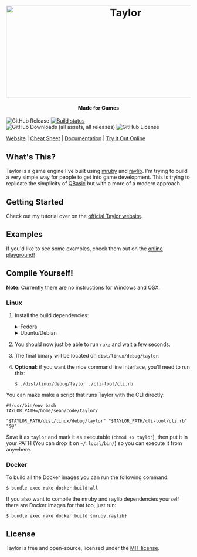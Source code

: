 <h1 align="center">
  <br>
  <a href="https://www.taylormadetech.dev/"><img src="https://github.com/Chadowo/Taylor/assets/83732118/4e03a4d6-d07a-4d71-8592-e695114e90ae" alt="Taylor" width="636" height="250"></a>
</h1>
<h4 align="center">Made for Games</h4>

![GitHub Release](https://img.shields.io/github/v/release/HellRok/Taylor)
[![Build status](https://badge.buildkite.com/0cb81ca8e3b8f43a2998bc15f90323a2eb8429669e819b7697.svg)](https://buildkite.com/oequacki/taylor)
![GitHub Downloads (all assets, all releases)](https://img.shields.io/github/downloads/HellRok/Taylor/total?label=total%20downloads)
![GitHub License](https://img.shields.io/github/license/HellRok/Taylor)


[Website](https://www.taylormadetech.dev) | [Cheat Sheet](https://www.taylormadetech.dev/documentation/tutorials/cheat_sheet/) | [Documentation](https://www.taylormadetech.dev/documentation/taylor/latest/) | [Try it Out Online](https://www.taylormadetech.dev/playground/)

## What's This?

Taylor is a game engine I've built using [mruby](https://mruby.org/) and
[raylib](https://www.raylib.com/). I'm trying to build a very simple way for
people to get into game development. This is trying to replicate the simplicity
of [QBasic](https://es.wikipedia.org/wiki/QBASIC) but with a more of a modern approach.

## Getting Started

Check out my tutorial over on the [official Taylor
website](https://www.taylormadetech.dev/documentation/tutorials/getting_started/).

## Examples

If you'd like to see some examples, check them out on the [online playground!](https://www.taylormadetech.dev/playground/)

## Compile Yourself!

**Note**: Currently there are no instructions for Windows and OSX.

### Linux

1. Install the build dependencies:  
    <details>
      <summary>Fedora</summary>  
      
      ```console
      $ sudo dnf groupinstall "Development Tools" "Development Libraries"; sudo dnf install ruby
      ``` 
    </details>
    <details> 
      <summary>Ubuntu/Debian</summary>
      
      ```console
      $ sudo apt-get install build-essential ruby
      ```
    </details> 
3. You should now just be able to run `rake` and wait a few seconds.
4. The final binary will be located on `dist/linux/debug/taylor`.
5. **Optional**: if you want the nice command line interface, you'll need to run this:  
    ```console
    $ ./dist/linux/debug/taylor ./cli-tool/cli.rb
    ```

You can make make a script that runs Taylor with the CLI directly:
```shell
#!/usr/bin/env bash
TAYLOR_PATH=/home/sean/code/taylor/

"$TAYLOR_PATH/dist/linux/debug/taylor" "$TAYLOR_PATH/cli-tool/cli.rb" "$@"
```

Save it as `taylor` and mark it as executable (`chmod +x taylor`), then put it in your 
PATH (You can drop it on `~/.local/bin/`) so you can execute it from anywhere.

### Docker

To build all the Docker images you can run the following command:

```
$ bundle exec rake docker:build:all
```

If you also want to compile the mruby and raylib dependencies yourself there are
Docker images for that too, just run:

```
$ bundle exec rake docker:build:{mruby,raylib}
```

## License

Taylor is free and open-source, licensed under the [MIT license](https://github.com/HellRok/Taylor/blob/main/LICENSE).
